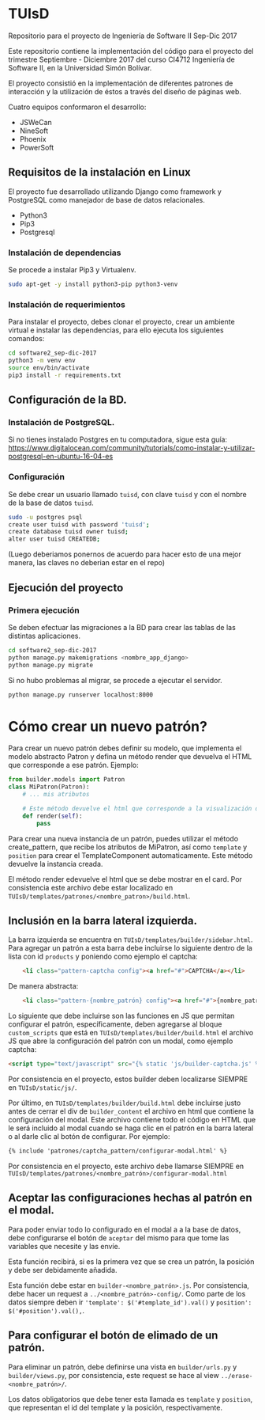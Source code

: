 # TUIsD
Repositorio para el proyecto de Ingeniería de Software II Sep-Dic 2017

Este repositorio contiene la implementación del código para el proyecto del trimestre Septiembre - Diciembre 2017 del curso CI4712 Ingeniería de Software II, en la Universidad Simón Bolívar.

El proyecto consistió en la implementación de diferentes patrones de interacción y la utilización de éstos a través del diseño de páginas web.

Cuatro equipos conformaron el desarrollo:
- JSWeCan
- NineSoft
- Phoenix
- PowerSoft

## Requisitos de la instalación en Linux
El proyecto fue desarrollado utilizando Django como framework y PostgreSQL como manejador de base de datos relacionales.

- Python3
- Pip3
- Postgresql

### Instalación de dependencias
Se procede a instalar Pip3 y Virtualenv.
``` bash
sudo apt-get -y install python3-pip python3-venv
```

### Instalación de requerimientos
Para instalar el proyecto, debes clonar el proyecto, crear un ambiente virtual e instalar las dependencias, para ello ejecuta los siguientes comandos:

``` bash
cd software2_sep-dic-2017
python3 -m venv env
source env/bin/activate
pip3 install -r requirements.txt
```

## Configuración de la BD.

### Instalación de PostgreSQL.
Si no tienes instalado Postgres en tu computadora, sigue esta guía: https://www.digitalocean.com/community/tutorials/como-instalar-y-utilizar-postgresql-en-ubuntu-16-04-es

### Configuración
Se debe crear un usuario llamado `tuisd`, con clave `tuisd` y con el nombre de la base de datos `tuisd`.

```bash
sudo -u postgres psql
create user tuisd with password 'tuisd';
create database tuisd owner tuisd;
alter user tuisd CREATEDB;
```

(Luego deberiamos ponernos de acuerdo para hacer esto de una mejor manera, las claves no deberian estar en el repo)

## Ejecución del proyecto

### Primera ejecución
Se deben efectuar las migraciones a la BD para crear las tablas de las distintas aplicaciones.
```bash
cd software2_sep-dic-2017
python manage.py makemigrations <nombre_app_django>
python manage.py migrate
```

Si no hubo problemas al migrar, se procede a ejecutar el servidor.
```bash
python manage.py runserver localhost:8000
```

# Cómo crear un nuevo patrón?
Para crear un nuevo patrón debes definir su modelo, que implementa el modelo abstracto Patron y defina un método render que devuelva el HTML que corresponde a ese patrón.
Ejemplo:

```python
from builder.models import Patron
class MiPatron(Patron):
    # ... mis atributos

    # Este método devuelve el html que corresponde a la visualización del patrón
    def render(self):
        pass
```

Para crear una nueva instancia de un patrón, puedes utilizar el método create_pattern, que recibe los atributos de MiPatron, así como `template` y `position` para crear el TemplateComponent automaticamente. Este método devuelve la instancia creada.

El método render edevuelve el html que se debe mostrar en el card. Por consistencia
este archivo debe estar localizado en `TUIsD/templates/patrones/<nombre_patron>/build.html`.

## Inclusión en la barra lateral izquierda.
La barra izquierda se encuentra en `TUIsD/templates/builder/sidebar.html`. Para
agregar un patrón a esta barra debe incluirse lo siguiente dentro de la lista
con id `products` y poniendo como ejemplo el captcha:
```html
    <li class="pattern-captcha config"><a href="#">CAPTCHA</a></li>
```

De manera abstracta:
```html
    <li class="pattern-{nombre_patrón} config"><a href="#">{nombre_patrón}</a></li>
```

Lo siguiente que debe incluirse son las funciones en JS que permitan configurar
el patrón, específicamente, deben agregarse al bloque `custom_scripts` que está
en `TUIsD/templates/builder/build.html` el archivo JS que abre la configuración
del patrón con un modal, como ejemplo captcha:
```html
<script type="text/javascript" src="{% static 'js/builder-captcha.js' %}"></script>
```

Por consistencia en el proyecto, estos builder deben localizarse SIEMPRE en
`TUIsD/static/js/`.

Por último, en `TUIsD/templates/builder/build.html` debe incluirse justo antes
de cerrar el div de `builder_content` el archivo en html que contiene la
configuración del modal. Este archivo contiene todo el código en HTML que le
será incluido al modal cuando se haga clic en el patrón en la barra lateral o
al darle clic al botón de configurar. Por ejemplo:
```html
{% include 'patrones/captcha_pattern/configurar-modal.html' %}
```

Por consistencia en el proyecto, este archivo debe llamarse SIEMPRE en
`TUIsD/templates/patrones/<nombre_patrón>/configurar-modal.html`

## Aceptar las configuraciones hechas al patrón en el modal.
Para poder enviar todo lo configurado en el modal a a la base de datos, debe
configurarse el botón de `aceptar` del mismo para que tome las variables que
necesite y las envíe.

Esta función recibirá, si es la primera vez que se crea un patrón, la posición y
debe ser debidamente añadida.

Esta función debe estar en `builder-<nombre_patrón>.js`.
Por consistencia, debe hacer un request a `../<nombre_patrón>-config/`. Como
parte de los datos siempre deben ir `'template': $('#template_id').val()` y
`position': $('#position').val(),`.

## Para configurar el botón de elimado de un patrón.
Para eliminar un patrón, debe definirse una vista en `builder/urls.py` y `builder/views.py`,
por consistencia, este request se hace al view `../erase-<nombre_patrón>/`.

Los datos obligatorios que debe tener esta llamada es `template` y `position`,
que representan el id del template y la posición, respectivamente.
